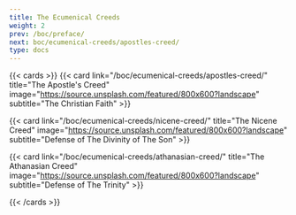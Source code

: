```yaml
---
title: The Ecumenical Creeds
weight: 2
prev: /boc/preface/
next: boc/ecumenical-creeds/apostles-creed/
type: docs
---
```


{{< cards >}}
  {{< card link="/boc/ecumenical-creeds/apostles-creed/" title="The Apostle's Creed" image="https://source.unsplash.com/featured/800x600?landscape" subtitle="The Christian Faith" >}}

  {{< card link="/boc/ecumenical-creeds/nicene-creed/" title="The Nicene Creed" image="https://source.unsplash.com/featured/800x600?landscape" subtitle="Defense of The Divinity of The Son" >}}

  {{< card link="/boc/ecumenical-creeds/athanasian-creed/" title="The Athanasian Creed" image="https://source.unsplash.com/featured/800x600?landscape" subtitle="Defense of The Trinity" >}}
  
{{< /cards >}}
